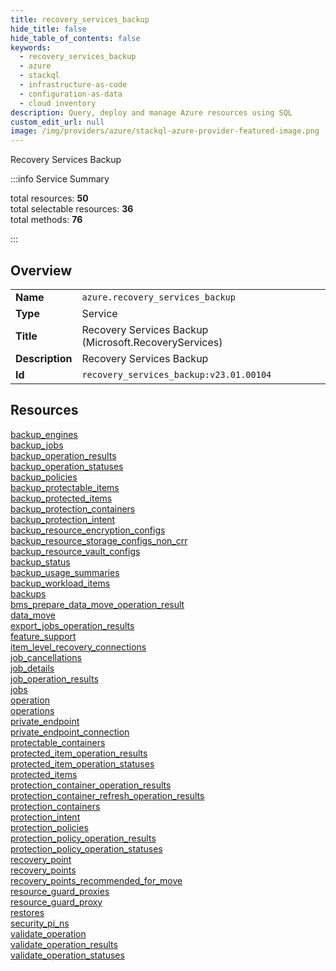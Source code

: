 ```yaml
---
title: recovery_services_backup
hide_title: false
hide_table_of_contents: false
keywords:
  - recovery_services_backup
  - azure
  - stackql
  - infrastructure-as-code
  - configuration-as-data
  - cloud inventory
description: Query, deploy and manage Azure resources using SQL
custom_edit_url: null
image: /img/providers/azure/stackql-azure-provider-featured-image.png
---
```

Recovery Services Backup  
    
:::info Service Summary

<div class="row">
<div class="providerDocColumn">
<span>total resources:&nbsp;<b>50</b></span><br />
<span>total selectable resources:&nbsp;<b>36</b></span><br />
<span>total methods:&nbsp;<b>76</b></span><br />
</div>
</div>

:::

## Overview
<table><tbody>
<tr><td><b>Name</b></td><td><code>azure.recovery_services_backup</code></td></tr>
<tr><td><b>Type</b></td><td>Service</td></tr>
<tr><td><b>Title</b></td><td>Recovery Services Backup (Microsoft.RecoveryServices)</td></tr>
<tr><td><b>Description</b></td><td>Recovery Services Backup</td></tr>
<tr><td><b>Id</b></td><td><code>recovery_services_backup:v23.01.00104</code></td></tr>
</tbody></table>

## Resources
<div class="row">
<div class="providerDocColumn">
<a href="/providers/azure/recovery_services_backup/backup_engines/">backup_engines</a><br />
<a href="/providers/azure/recovery_services_backup/backup_jobs/">backup_jobs</a><br />
<a href="/providers/azure/recovery_services_backup/backup_operation_results/">backup_operation_results</a><br />
<a href="/providers/azure/recovery_services_backup/backup_operation_statuses/">backup_operation_statuses</a><br />
<a href="/providers/azure/recovery_services_backup/backup_policies/">backup_policies</a><br />
<a href="/providers/azure/recovery_services_backup/backup_protectable_items/">backup_protectable_items</a><br />
<a href="/providers/azure/recovery_services_backup/backup_protected_items/">backup_protected_items</a><br />
<a href="/providers/azure/recovery_services_backup/backup_protection_containers/">backup_protection_containers</a><br />
<a href="/providers/azure/recovery_services_backup/backup_protection_intent/">backup_protection_intent</a><br />
<a href="/providers/azure/recovery_services_backup/backup_resource_encryption_configs/">backup_resource_encryption_configs</a><br />
<a href="/providers/azure/recovery_services_backup/backup_resource_storage_configs_non_crr/">backup_resource_storage_configs_non_crr</a><br />
<a href="/providers/azure/recovery_services_backup/backup_resource_vault_configs/">backup_resource_vault_configs</a><br />
<a href="/providers/azure/recovery_services_backup/backup_status/">backup_status</a><br />
<a href="/providers/azure/recovery_services_backup/backup_usage_summaries/">backup_usage_summaries</a><br />
<a href="/providers/azure/recovery_services_backup/backup_workload_items/">backup_workload_items</a><br />
<a href="/providers/azure/recovery_services_backup/backups/">backups</a><br />
<a href="/providers/azure/recovery_services_backup/bms_prepare_data_move_operation_result/">bms_prepare_data_move_operation_result</a><br />
<a href="/providers/azure/recovery_services_backup/data_move/">data_move</a><br />
<a href="/providers/azure/recovery_services_backup/export_jobs_operation_results/">export_jobs_operation_results</a><br />
<a href="/providers/azure/recovery_services_backup/feature_support/">feature_support</a><br />
<a href="/providers/azure/recovery_services_backup/item_level_recovery_connections/">item_level_recovery_connections</a><br />
<a href="/providers/azure/recovery_services_backup/job_cancellations/">job_cancellations</a><br />
<a href="/providers/azure/recovery_services_backup/job_details/">job_details</a><br />
<a href="/providers/azure/recovery_services_backup/job_operation_results/">job_operation_results</a><br />
<a href="/providers/azure/recovery_services_backup/jobs/">jobs</a><br />
</div>
<div class="providerDocColumn">
<a href="/providers/azure/recovery_services_backup/operation/">operation</a><br />
<a href="/providers/azure/recovery_services_backup/operations/">operations</a><br />
<a href="/providers/azure/recovery_services_backup/private_endpoint/">private_endpoint</a><br />
<a href="/providers/azure/recovery_services_backup/private_endpoint_connection/">private_endpoint_connection</a><br />
<a href="/providers/azure/recovery_services_backup/protectable_containers/">protectable_containers</a><br />
<a href="/providers/azure/recovery_services_backup/protected_item_operation_results/">protected_item_operation_results</a><br />
<a href="/providers/azure/recovery_services_backup/protected_item_operation_statuses/">protected_item_operation_statuses</a><br />
<a href="/providers/azure/recovery_services_backup/protected_items/">protected_items</a><br />
<a href="/providers/azure/recovery_services_backup/protection_container_operation_results/">protection_container_operation_results</a><br />
<a href="/providers/azure/recovery_services_backup/protection_container_refresh_operation_results/">protection_container_refresh_operation_results</a><br />
<a href="/providers/azure/recovery_services_backup/protection_containers/">protection_containers</a><br />
<a href="/providers/azure/recovery_services_backup/protection_intent/">protection_intent</a><br />
<a href="/providers/azure/recovery_services_backup/protection_policies/">protection_policies</a><br />
<a href="/providers/azure/recovery_services_backup/protection_policy_operation_results/">protection_policy_operation_results</a><br />
<a href="/providers/azure/recovery_services_backup/protection_policy_operation_statuses/">protection_policy_operation_statuses</a><br />
<a href="/providers/azure/recovery_services_backup/recovery_point/">recovery_point</a><br />
<a href="/providers/azure/recovery_services_backup/recovery_points/">recovery_points</a><br />
<a href="/providers/azure/recovery_services_backup/recovery_points_recommended_for_move/">recovery_points_recommended_for_move</a><br />
<a href="/providers/azure/recovery_services_backup/resource_guard_proxies/">resource_guard_proxies</a><br />
<a href="/providers/azure/recovery_services_backup/resource_guard_proxy/">resource_guard_proxy</a><br />
<a href="/providers/azure/recovery_services_backup/restores/">restores</a><br />
<a href="/providers/azure/recovery_services_backup/security_pi_ns/">security_pi_ns</a><br />
<a href="/providers/azure/recovery_services_backup/validate_operation/">validate_operation</a><br />
<a href="/providers/azure/recovery_services_backup/validate_operation_results/">validate_operation_results</a><br />
<a href="/providers/azure/recovery_services_backup/validate_operation_statuses/">validate_operation_statuses</a><br />
</div>
</div>
